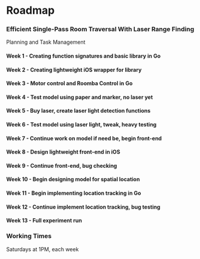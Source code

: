 # Roadmap

### Efficient Single-Pass Room Traversal With Laser Range Finding

Planning and Task Management

#### Week 1 - Creating function signatures and basic library in Go

#### Week 2 - Creating lightweight iOS wrapper for library

#### Week 3 - Motor control and Roomba Control in Go

#### Week 4 - Test model using paper and marker, no laser yet

#### Week 5 - Buy laser, create laser light detection functions

#### Week 6 - Test model using laser light, tweak, heavy testing

#### Week 7 - Continue work on model if need be, begin front-end

#### Week 8 - Design lightweight front-end in iOS

#### Week 9 - Continue front-end, bug checking

#### Week 10 - Begin designing model for spatial location

#### Week 11 - Begin implementing location tracking in Go

#### Week 12 - Continue implement location tracking, bug testing

#### Week 13 - Full experiment run

### Working Times
Saturdays at 1PM, each week
